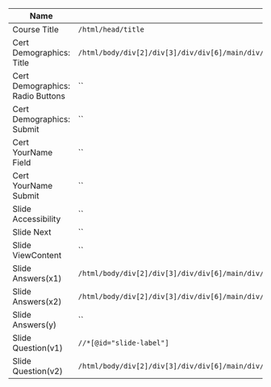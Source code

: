 |Name|xpath|
|---|---|
| Course Title | `/html/head/title` |
| Cert Demographics: Title | `/html/body/div[2]/div[3]/div/div[6]/main/div/div/div/div[1]/div/div/div[5]/div[6]/div/div/svg/g/g[2]/g/g/g/text/tspan` |
| Cert Demographics: Radio Buttons | `` |
| Cert Demographics: Submit | `` |
| Cert YourName Field | `` |
| Cert YourName Submit | `` |
| Slide Accessibility | `` |
| Slide Next | `` |
| Slide ViewContent | `` |
| Slide Answers(x1) | `/html/body/div[2]/div[3]/div/div[6]/main/div/div/div/div[1]/div/div/div[4]/div[5]/div/div[2]/div` |
| Slide Answers(x2) | `/html/body/div[2]/div[3]/div/div[6]/main/div/div/div/div[1]/div/div/div[2]/form/div[1]/label/p/span` |
| Slide Answers(y) | `` |
| Slide Question(v1) | `//*[@id="slide-label"]` |
| Slide Question(v2) | `/html/body/div[2]/div[3]/div/div[6]/main/div/div/div/div[1]/div/div/div[2]/div/div/div[1]` |
